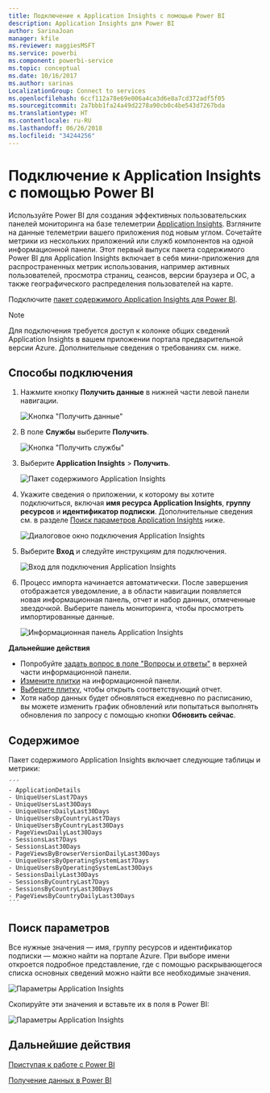 ```yaml
---
title: Подключение к Application Insights с помощью Power BI
description: Application Insights для Power BI
author: SarinaJoan
manager: kfile
ms.reviewer: maggiesMSFT
ms.service: powerbi
ms.component: powerbi-service
ms.topic: conceptual
ms.date: 10/16/2017
ms.author: sarinas
LocalizationGroup: Connect to services
ms.openlocfilehash: 6ccf112a78e69e006a4ca3d6e8a7cd372adf5f05
ms.sourcegitcommit: 2a7bbb1fa24a49d2278a90cb0c4be543d7267bda
ms.translationtype: HT
ms.contentlocale: ru-RU
ms.lasthandoff: 06/26/2018
ms.locfileid: "34244256"
---
```

# <a name="connect-to-application-insights-with-power-bi"></a>Подключение к Application Insights с помощью Power BI
Используйте Power BI для создания эффективных пользовательских панелей мониторинга на базе телеметрии [Application Insights](https://azure.microsoft.com/documentation/articles/app-insights-overview/). Взгляните на данные телеметрии вашего приложения под новым углом. Сочетайте метрики из нескольких приложений или служб компонентов на одной информационной панели. Этот первый выпуск пакета содержимого Power BI для Application Insights включает в себя мини-приложения для распространенных метрик использования, например активных пользователей, просмотра страниц, сеансов, версии браузера и ОС, а также географического распределения пользователей на карте.

Подключите [пакет содержимого Application Insights для Power BI](https://app.powerbi.com/getdata/services/application-insights).

>[!NOTE]
>Для подключения требуется доступ к колонке общих сведений Application Insights в вашем приложении портала предварительной версии Azure. Дополнительные сведения о требованиях см. ниже.

## <a name="how-to-connect"></a>Способы подключения
1. Нажмите кнопку **Получить данные** в нижней части левой панели навигации.
   
    ![Кнопка "Получить данные"](media/service-connect-to-application-insights/pbi_getdata.png)
2. В поле **Службы** выберите **Получить**.
   
    ![Кнопка "Получить службы"](media/service-connect-to-application-insights/pbi_getservices.png)
3. Выберите **Application Insights** > **Получить**.
   
    ![Пакет содержимого Application Insights](media/service-connect-to-application-insights/appinsights.png)
4. Укажите сведения о приложении, к которому вы хотите подключиться, включая **имя ресурса Application Insights**, **группу ресурсов** и **идентификатор подписки**. Дополнительные сведения см. в разделе [Поиск параметров Application Insights](#FindingAppInsightsParams) ниже.
   
    ![Диалоговое окно подключения Application Insights](media/service-connect-to-application-insights/pbi_contpkappinsitconnectndialog.png)    
5. Выберите **Вход** и следуйте инструкциям для подключения.
   
    ![Вход для подключения Application Insights](media/service-connect-to-application-insights/pbi_contpkappinsitconnectn2.png)
6. Процесс импорта начинается автоматически. После завершения отображается уведомление, а в области навигации появляется новая информационная панель, отчет и набор данных, отмеченные звездочкой.  Выберите панель мониторинга, чтобы просмотреть импортированные данные.
   
    ![Информационная панель Application Insights](media/service-connect-to-application-insights/pbi_contpkappinsitdash.png)

**Дальнейшие действия**

* Попробуйте [задать вопрос в поле "Вопросы и ответы"](power-bi-q-and-a.md) в верхней части информационной панели.
* [Измените плитки](service-dashboard-edit-tile.md) на информационной панели.
* [Выберите плитку](service-dashboard-tiles.md), чтобы открыть соответствующий отчет.
* Хотя набор данных будет обновляться ежедневно по расписанию, вы можете изменить график обновлений или попытаться выполнять обновления по запросу с помощью кнопки **Обновить сейчас**.

## <a name="whats-included"></a>Содержимое
Пакет содержимого Application Insights включает следующие таблицы и метрики:  

    ´´´
    - ApplicationDetails  
    - UniqueUsersLast7Days   
    - UniqueUsersLast30Days   
    - UniqueUsersDailyLast30Days  
    - UniqueUsersByCountryLast7Days  
    - UniqueUsersByCountryLast30Days   
    - PageViewsDailyLast30Days   
    - SessionsLast7Days   
    - SessionsLast30Days  
    - PageViewsByBrowserVersionDailyLast30Days   
    - UniqueUsersByOperatingSystemLast7Days   
    - UniqueUsersByOperatingSystemLast30Days    
    - SessionsDailyLast30Days   
    - SessionsByCountryLast7Days   
    - SessionsByCountryLast30Days   
    - PageViewsByCountryDailyLast30Days  
    ´´´ 

<a name="FindingAppInsightsParams"></a>

## <a name="finding-parameters"></a>Поиск параметров
Все нужные значения — имя, группу ресурсов и идентификатор подписки — можно найти на портале Azure. При выборе имени откроется подробное представление, где с помощью раскрывающегося списка основных сведений можно найти все необходимые значения.

![Параметры Application Insights](media/service-connect-to-application-insights/pbi_contpkappinsitparams.png)

Скопируйте эти значения и вставьте их в поля в Power BI:

![Параметры Application Insights](media/service-connect-to-application-insights/pbi_contpkappinsitparam2.png)

## <a name="next-steps"></a>Дальнейшие действия
[Приступая к работе с Power BI](service-get-started.md)

[Получение данных в Power BI](service-get-data.md)

